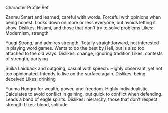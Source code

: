 Character Profile Ref

Zanmu
Smart and learned, careful with words.
Forceful with opinions when being honest.
Looks down on more or less everyone, but avoids letting it show.
Dislikes: Hisami, and those that don't try to solve problems
Likes: Modernism, strength

Yuugi
Strong, and admires strength.
Totally straightforward, not interested in playing word games.
Wants to do the best by Hell, but is also too attached to the old ways.
Dislikes: change, ignoring tradition
Likes: contests of strength, partying

Suika
Laidback and outgoing, casual with speech.
Highly observant, yet not too opinionated.
Intends to live on the surface again.
Dislikes: being deceived
Likes: drinking

Yuuma
Hungry for wealth, power, and freedom.
Highly individualistic.
Calculates to avoid conflict in gaining, but quick to conflict when defending.
Leads a band of eagle spirits.
Dislikes: hierarchy, those that don't respect strength
Likes: blood, solitude